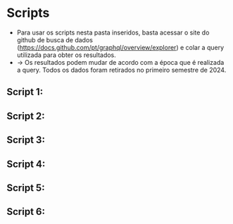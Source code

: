 
# Scripts


* Para usar os scripts nesta pasta inseridos, basta acessar o site do github de busca de dados (https://docs.github.com/pt/graphql/overview/explorer) e colar a query utilizada para obter os resultados.
* -> Os resultados podem mudar de acordo com a época que é realizada a query. Todos os dados foram retirados no primeiro semestre de 2024. 

## Script 1:

## Script 2:

## Script 3:

## Script 4:

## Script 5:

## Script 6: